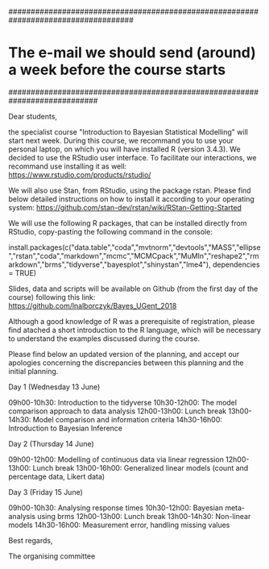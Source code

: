 ####################################################################################
# The e-mail we should send (around) a week before the course starts
############################################################################

Dear students,

the specialist course "Introduction to Bayesian Statistical Modelling" will start next week. During this course, we recommand you to use your personal laptop, on which you will have installed R (version 3.4.3). We decided to use the RStudio user interface. To facilitate our interactions, we recommand use installing it as well: https://www.rstudio.com/products/rstudio/

We will also use Stan, from RStudio, using the package rstan. Please find below detailed instructions on how to install it according to your operating system: https://github.com/stan-dev/rstan/wiki/RStan-Getting-Started

We will use the following R packages, that can be installed directly from RStudio, copy-pasting the following command in the console:

install.packages(c("data.table","coda","mvtnorm","devtools","MASS","ellipse","rstan","coda","markdown","mcmc","MCMCpack","MuMIn","reshape2","rmarkdown","brms","tidyverse","bayesplot","shinystan","lme4"), dependencies = TRUE)

Slides, data and scripts will be available on Github (from the first day of the course) following this link: https://github.com/lnalborczyk/Bayes_UGent_2018

Although a good knowledge of R was a prerequisite of registration, please find atached a short introduction to the R language, which will be necessary to understand the examples discussed during the course.

Please find below an updated version of the planning, and accept our apologies concerning the discrepancies between this planning and the initial planning.

Day 1 (Wednesday 13 June)

09h00-10h30: Introduction to the tidyverse
10h30-12h00: The model comparison approach to data analysis
12h00-13h00: Lunch break
13h00-14h30: Model comparison and information criteria
14h30-16h00: Introduction to Bayesian Inference

Day 2 (Thursday 14 June)

09h00-12h00: Modelling of continuous data via linear regression
12h00-13h00: Lunch break
13h00-16h00: Generalized linear models (count and percentage data, Likert data)

Day 3 (Friday 15 June)

09h00-10h30: Analysing response times
10h30-12h00: Bayesian meta-analysis using brms
12h00-13h00: Lunch break
13h00-14h30: Non-linear models
14h30-16h00: Measurement error, handling missing values

Best regards,

The organising committee
